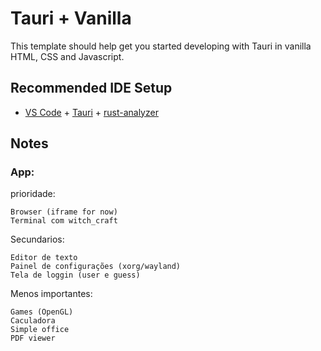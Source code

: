 # Tauri + Vanilla

This template should help get you started developing with Tauri in vanilla HTML, CSS and Javascript.

## Recommended IDE Setup

- [VS Code](https://code.visualstudio.com/) + [Tauri](https://marketplace.visualstudio.com/items?itemName=tauri-apps.tauri-vscode) + [rust-analyzer](https://marketplace.visualstudio.com/items?itemName=rust-lang.rust-analyzer)

## Notes

### App:

prioridade:

    Browser (iframe for now)
    Terminal com witch_craft


Secundarios:

    Editor de texto
    Painel de configurações (xorg/wayland)
    Tela de loggin (user e guess)

Menos importantes:

    Games (OpenGL)
    Caculadora
    Simple office
    PDF viewer
